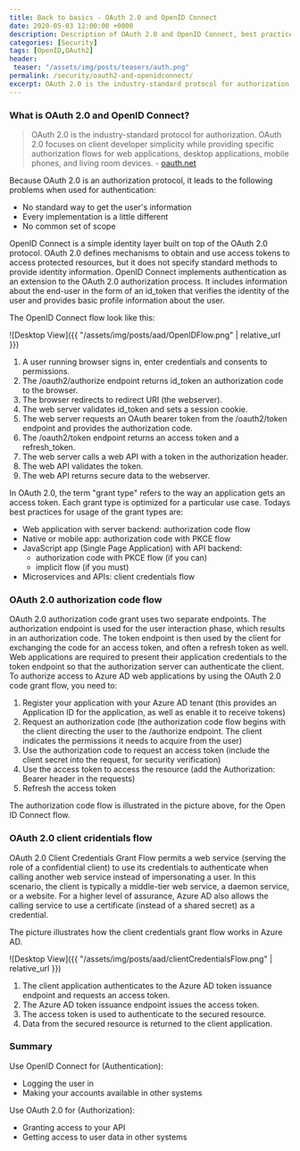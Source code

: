 ```yaml
---
title: Back to basics - OAuth 2.0 and OpenID Connect   
date: 2020-05-03 12:00:00 +0000
description: Description of OAuth 2.0 and OpenID Connect, best practices and when to use each
categories: [Security]
tags: [OpenID,OAuth2]
header:
 teaser: "/assets/img/posts/teasers/auth.png"
permalink: /security/oauth2-and-openidconnect/
excerpt: OAuth 2.0 is the industry-standard protocol for authorization. OAuth 2.0 focuses on client developer simplicity while providing specific authorization flows for web applications, desktop applications, mobile phones, and living room devices. OpenID Connect is a simple identity layer built on top of the OAuth 2.0 protocol. It includes information about the end-user in the form of an id_token that verifies the identity of the user and provides basic profile information about the user.
---
```

### What is OAuth 2.0 and OpenID Connect?
>OAuth 2.0 is the industry-standard protocol for authorization. OAuth 2.0 focuses on client developer simplicity while providing specific authorization flows for web applications, desktop applications, mobile phones, and living room devices. - [oauth.net](https://oauth.net/2/)

Because OAuth 2.0 is an authorization protocol, it leads to the following problems when used for authentication: 
- No standard way to get the user's information
- Every implementation is a little different
- No common set of scope

OpenID Connect is a simple identity layer built on top of the OAuth 2.0 protocol. OAuth 2.0 defines mechanisms to obtain and use access tokens to access protected resources, but it does not specify standard methods to provide identity information. OpenID Connect implements authentication as an extension to the OAuth 2.0 authorization process. It includes information about the end-user in the form of an id_token that verifies the identity of the user and provides basic profile information about the user.

The OpenID Connect flow look like this:

![Desktop View]({{ "/assets/img/posts/aad/OpenIDFlow.png" | relative_url }})

1. A user running browser signs in, enter credentials and consents to permissions.
2. The /oauth2/authorize endpoint returns id_token an authorization code to the browser.
3. The browser redirects to redirect URI (the webserver).
4. The web server validates id_token and sets a session cookie.
5. The web server requests an OAuth bearer token from the /oauth2/token endpoint and provides the authorization code.
6. The /oauth2/token endpoint returns an access token and a refresh_token.
7. The web server calls a web API with a token in the authorization header.
8. The web API validates the token.
9. The web API returns secure data to the webserver.

In OAuth 2.0, the term "grant type" refers to the way an application gets an access token. Each grant type is optimized for a particular use case. Todays best practices for usage of the grant types are: 

- Web application with server backend: authorization code flow
- Native or mobile app: authorization code with PKCE flow
- JavaScript app (Single Page Application) with API backend:
  - authorization code with PKCE flow (if you can)
  - implicit flow (if you must)
- Microservices and APIs: client credentials flow

### OAuth 2.0 authorization code flow 
OAuth 2.0 authorization code grant uses two separate endpoints. The authorization endpoint is used for the user interaction phase, which results in an authorization code. The token endpoint is then used by the client for exchanging the code for an access token, and often a refresh token as well. Web applications are required to present their application credentials to the token endpoint so that the authorization server can authenticate the client. To authorize access to Azure AD web applications by using the OAuth 2.0 code grant flow, you need to:

1. Register your application with your Azure AD tenant (this provides an Application ID for the application, as well as enable it to receive tokens)
2. Request an authorization code (the authorization code flow begins with the client directing the user to the /authorize endpoint. The client indicates the permissions it needs to acquire from the user)
3. Use the authorization code to request an access token (include the client secret into the request, for security verification)
4. Use the access token to access the resource (add the Authorization: Bearer header in the requests)
5. Refresh the access token

The authorization code flow is illustrated in the picture above, for the Open ID Connect flow. 

### OAuth 2.0 client cridentials flow 
OAuth 2.0 Client Credentials Grant Flow permits a web service (serving the role of a confidential client) to use its credentials to authenticate when calling another web service instead of impersonating a user. In this scenario, the client is typically a middle-tier web service, a daemon service, or a website. For a higher level of assurance, Azure AD also allows the calling service to use a certificate (instead of a shared secret) as a credential.

The picture illustrates how the client credentials grant flow works in Azure AD.

![Desktop View]({{ "/assets/img/posts/aad/clientCredentialsFlow.png" | relative_url }})

1. The client application authenticates to the Azure AD token issuance endpoint and requests an access token.
2. The Azure AD token issuance endpoint issues the access token.
3. The access token is used to authenticate to the secured resource.
4. Data from the secured resource is returned to the client application.

### Summary
Use OpenID Connect for (Authentication):
- Logging the user in
- Making your accounts available in other systems

Use OAuth 2.0 for (Authorization):
- Granting access to your API
- Getting access to user data in other systems

